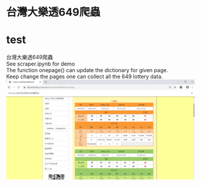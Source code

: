 # 台灣大樂透649爬蟲
# test
台灣大樂透649爬蟲 <br/>
See scraper.ipynb for demo  <br/>
The function onepage() can update the dictionary for given page. <br/>
Keep change the pages one can collect all the 649 lottery data.<br/>
![image](https://github.com/ericntunctu/-/blob/master/demo.PNG)
